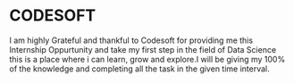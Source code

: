 # CODESOFT
I am highly Grateful and thankful to Codesoft for providing me this Internship Oppurtunity and take my first step in the field of Data Science this is a place where i can learn, grow and explore.I will be giving my 100% of the knowledge and completing all the task in the given time interval.
